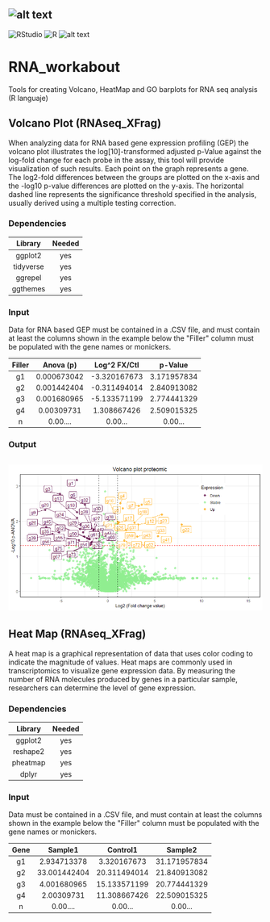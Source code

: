 ## ![alt text](https://github.com/ArcanaBatch/RNA_workabout/blob/main/Imagen1.bmp)

 ![RStudio](https://img.shields.io/badge/RStudio-4285F4?style=for-the-badge&logo=rstudio&logoColor=white)
 ![R](https://img.shields.io/badge/r-%23276DC3.svg?style=for-the-badge&logo=r&logoColor=white)
  ![alt text](https://img.shields.io/badge/Version-1.01-brightgreen)
# RNA_workabout
Tools for creating Volcano, HeatMap and GO barplots for RNA seq analysis (R languaje)
## Volcano Plot (RNAseq_XFrag)
When analyzing data for RNA based gene expression profiling (GEP) the volcano plot illustrates the log[10]-transformed adjusted p-Value against the log-fold change for each probe in the assay, this tool will provide visualization of such results.
Each point on the graph represents a gene. The log2-fold differences between the groups are plotted on the x-axis and the -log10 p-value differences are plotted on the y-axis. The horizontal dashed line represents the significance threshold specified in the analysis, usually derived using a multiple testing correction.

### Dependencies # 

| Library | Needed |
| :----: | :----: |
| ggplot2 | yes |
| tidyverse | yes |
| ggrepel | yes |
| ggthemes | yes |

### Input # 

Data for RNA based GEP must be contained in a .CSV file, and must contain at least the columns shown in the example below the "Filler" column must be populated with the gene names or monickers.

| Filler |	Anova (p) |	Log^2 FX/Ctl |	p-Value |
| :---: | :---: | :---: | :---: |
| g1 |	0.000673042 |	-3.320167673 |	3.171957834 |
| g2 |	0.001442404 |	-0.311494014 |	2.840913082 |
| g3 |	0.001680965 |	-5.133571199 |	2.774441329 |
| g4 |	0.00309731 |	1.308667426 |	2.509015325 |
| n | 0.00.... | 0.00... | 0.00... |



### Output # 




## ![alt text](https://github.com/ArcanaBatch/RNA_workabout/blob/main/git_volcano.png)


## Heat Map (RNAseq_XFrag)
A heat map is a graphical representation of data that uses color coding to indicate the magnitude of values. Heat maps are commonly used in transcriptomics to visualize gene expression data. By measuring the number of RNA molecules produced by genes in a particular sample, researchers can determine the level of gene expression.

### Dependencies # 

| Library | Needed |
| :----: | :----: |
| ggplot2 | yes |
| reshape2 | yes |
| pheatmap | yes |
| dplyr | yes |

### Input # 

Data must be contained in a .CSV file, and must contain at least the columns shown in the example below the "Filler" column must be populated with the gene names or monickers.

| Gene |	Sample1 |	Control1 |	Sample2 |
| :---: | :---: | :---: | :---: |
| g1 |	2.934713378 |	3.320167673 |	31.171957834 |
| g2 |	33.001442404 |	20.311494014 |	21.840913082 |
| g3 |	4.001680965 |	15.133571199 |	20.774441329 |
| g4 |	2.00309731 |	11.308667426 |	22.509015325 |
| n | 0.00.... | 0.00... | 0.00... |


